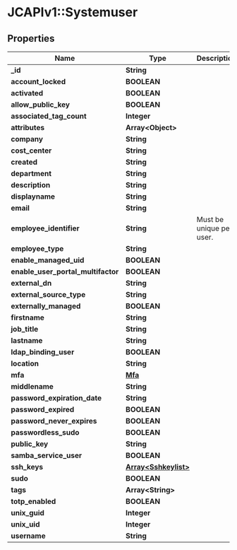 # JCAPIv1::Systemuser

## Properties
Name | Type | Description | Notes
------------ | ------------- | ------------- | -------------
**_id** | **String** |  | [optional] 
**account_locked** | **BOOLEAN** |  | [optional] 
**activated** | **BOOLEAN** |  | [optional] 
**allow_public_key** | **BOOLEAN** |  | [optional] 
**associated_tag_count** | **Integer** |  | [optional] 
**attributes** | **Array&lt;Object&gt;** |  | [optional] 
**company** | **String** |  | [optional] 
**cost_center** | **String** |  | [optional] 
**created** | **String** |  | [optional] 
**department** | **String** |  | [optional] 
**description** | **String** |  | [optional] 
**displayname** | **String** |  | [optional] 
**email** | **String** |  | [optional] 
**employee_identifier** | **String** | Must be unique per user.  | [optional] 
**employee_type** | **String** |  | [optional] 
**enable_managed_uid** | **BOOLEAN** |  | [optional] 
**enable_user_portal_multifactor** | **BOOLEAN** |  | [optional] 
**external_dn** | **String** |  | [optional] 
**external_source_type** | **String** |  | [optional] 
**externally_managed** | **BOOLEAN** |  | [optional] 
**firstname** | **String** |  | [optional] 
**job_title** | **String** |  | [optional] 
**lastname** | **String** |  | [optional] 
**ldap_binding_user** | **BOOLEAN** |  | [optional] 
**location** | **String** |  | [optional] 
**mfa** | [**Mfa**](Mfa.md) |  | [optional] 
**middlename** | **String** |  | [optional] 
**password_expiration_date** | **String** |  | [optional] 
**password_expired** | **BOOLEAN** |  | [optional] 
**password_never_expires** | **BOOLEAN** |  | [optional] 
**passwordless_sudo** | **BOOLEAN** |  | [optional] 
**public_key** | **String** |  | [optional] 
**samba_service_user** | **BOOLEAN** |  | [optional] 
**ssh_keys** | [**Array&lt;Sshkeylist&gt;**](Sshkeylist.md) |  | [optional] 
**sudo** | **BOOLEAN** |  | [optional] 
**tags** | **Array&lt;String&gt;** |  | [optional] 
**totp_enabled** | **BOOLEAN** |  | [optional] 
**unix_guid** | **Integer** |  | [optional] 
**unix_uid** | **Integer** |  | [optional] 
**username** | **String** |  | [optional] 


